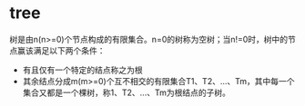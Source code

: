 # tree

树是由n(n>=0)个节点构成的有限集合。n=0的树称为空树；当n!=0时，树中的节点赢该满足以下两个条件：

* 有且仅有一个特定的结点称之为根
* 其余结点分成m(m>=0)个互不相交的有限集合T1、T2、...、Tm，其中每一个集合又都是一个棵树，称1、T2、...、Tm为根结点的子树。